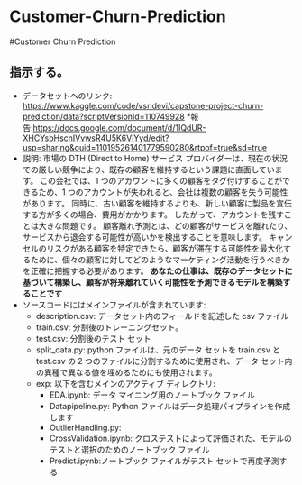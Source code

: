 # Customer-Churn-Prediction
#Customer Churn Prediction
## 指示する。
* データセットへのリンク: https://www.kaggle.com/code/vsridevi/capstone-project-churn-prediction/data?scriptVersionId=110749928
*報告:https://docs.google.com/document/d/1IQdUR-XHCYsbHscnIVvwsR4U5K6VlYyd/edit?usp=sharing&ouid=110195261401779590280&rtpof=true&sd=true
* 説明:
  市場の DTH (Direct to Home) サービス プロバイダーは、現在の状況での厳しい競争により、既存の顧客を維持するという課題に直面しています。 この会社では、1 つのアカウントに多くの顧客をタグ付けすることができるため、1 つのアカウントが失われると、会社は複数の顧客を失う可能性があります。 同時に、古い顧客を維持するよりも、新しい顧客に製品を宣伝する方が多くの場合、費用がかかります。 したがって、アカウントを残すことは大きな問題です。 顧客離れ予測とは、どの顧客がサービスを離れたり、サービスから退会する可能性が高いかを検出することを意味します。 キャンセルのリスクがある顧客を特定できたら、顧客が滞在する可能性を最大化するために、個々の顧客に対してどのようなマーケティング活動を行うべきかを正確に把握する必要があります。
 <b>あなたの仕事は、既存のデータセットに基づいて構築し、顧客が将来離れていく可能性を予測できるモデルを構築することです</b>
* ソースコードにはメインファイルが含まれています:
  - description.csv: データセット内のフィールドを記述した csv ファイル
  - train.csv: 分割後のトレーニングセット。
  - test.csv: 分割後のテスト セット
  - split_data.py: python ファイルは、元のデータ セットを train.csv と test.csv の 2 つのファイルに分割するために使用され、データ セット内の異種で異なる値を埋めるためにも使用されます。
  - exp: 以下を含むメインのアクティブ ディレクトリ:
    - EDA.ipynb: データ マイニング用のノートブック ファイル
    - Datapipeline.py: Python ファイルはデータ処理パイプラインを作成します
    - OutlierHandling.py: 
    - CrossValidation.ipynb: クロステストによって評価された、モデルのテストと選択のためのノートブック ファイル
    - Predict.ipynb:ノートブック ファイルがテスト セットで再度予測する
